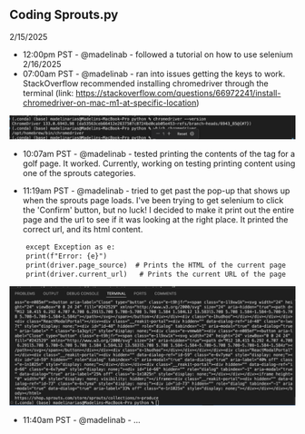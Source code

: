 ## Coding Sprouts.py
2/15/2025 
- 12:00pm PST - @madelinab - followed a tutorial on how to use selenium
2/16/2025 
- 07:00am PST - @madelinab - ran into issues getting the keys to work. StackOverflow recommended installing chromedriver through the terminal (link: https://stackoverflow.com/questions/66972241/install-chromedriver-on-mac-m1-at-specific-location)

![chromedriver successfully installed](./images/chromedriver_installed.png)

- 10:07am PST - @madelinab - tested printing the contents of the <body> tag for a golf page. It worked. Currently, working on testing printing content using one of the sprouts categories.

- 11:19am PST - @madelinab - tried to get past the pop-up that shows up when the sprouts page loads. I've been trying to get selenium to click the 'Confirm' button, but no luck! I decided to make it print out the entire page and the url to see if it was looking at the right place. It printed the correct url, and its html content.

```
    except Exception as e:
    print(f"Error: {e}")
    print(driver.page_source)  # Prints the HTML of the current page
    print(driver.current_url)   # Prints the current URL of the page
```

![print statements](./images/printing_sprouts_html_content.png)

- 11:40am PST - @madelinab - ...



    